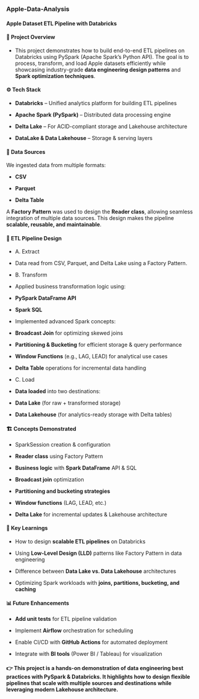 ###  Apple-Data-Analysis

#### Apple Dataset ETL Pipeline with Databricks

#### 📌 Project Overview

- This project demonstrates how to build end-to-end ETL pipelines on Databricks using PySpark (Apache Spark’s Python API).
The goal is to process, transform, and load Apple datasets efficiently while showcasing industry-grade **data engineering design patterns** and **Spark optimization techniques**.

#### ⚙️ Tech Stack

- **Databricks** – Unified analytics platform for building ETL pipelines

- **Apache Spark (PySpark)** – Distributed data processing engine

- **Delta Lake** – For ACID-compliant storage and Lakehouse architecture

- **DataLake & Data Lakehouse** – Storage & serving layers


#### 📂 Data Sources

We ingested data from multiple formats:

- **CSV**

- **Parquet**

- **Delta Table**

A **Factory Pattern** was used to design the **Reader class**, allowing seamless integration of multiple data sources. This design makes the pipeline **scalable, reusable, and maintainable**.


#### 🔄 ETL Pipeline Design

- A. Extract

- Data read from CSV, Parquet, and Delta Lake using a Factory Pattern.

- B. Transform

- Applied business transformation logic using:

- **PySpark DataFrame API**

- **Spark SQL**

- Implemented advanced Spark concepts:

- **Broadcast Join** for optimizing skewed joins

- **Partitioning & Bucketing** for efficient storage & query performance

- **Window Functions** (e.g., LAG, LEAD) for analytical use cases

- **Delta Table** operations for incremental data handling

- C. Load

- **Data loaded** into two destinations:

- **Data Lake** (for raw + transformed storage)

- **Data Lakehouse** (for analytics-ready storage with Delta tables)

#### 🏗️ Concepts Demonstrated

- SparkSession creation & configuration

- **Reader class** using Factory Pattern

- **Business logic** with **Spark DataFrame** API & SQL

- **Broadcast join** optimization

- **Partitioning and bucketing strategies**

- **Window functions** (LAG, LEAD, etc.)

- **Delta Lake** for incremental updates & Lakehouse architecture


#### 🚀 Key Learnings

- How to design **scalable ETL pipelines** on Databricks

- Using **Low-Level Design (LLD)** patterns like Factory Pattern in data engineering

- Difference between **Data Lake vs. Data Lakehouse** architectures

- Optimizing Spark workloads with **joins, partitions, bucketing, and caching**


#### 📊 Future Enhancements

- **Add unit tests** for ETL pipeline validation

- Implement **Airflow** orchestration for scheduling

- Enable CI/CD with **GitHub Actions** for automated deployment

- Integrate with **BI tools** (Power BI / Tableau) for visualization


#### 👉 This project is a hands-on demonstration of data engineering best practices with PySpark & Databricks. It highlights how to design flexible pipelines that scale with multiple sources and destinations while leveraging modern Lakehouse architecture.





